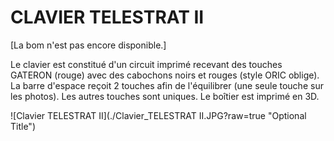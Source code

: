 # CLAVIER TELESTRAT II

[La bom n'est pas encore disponible.]

Le clavier est constitué d'un circuit imprimé recevant des touches GATERON (rouge) avec des cabochons noirs et rouges (style ORIC oblige).
La barre d'espace reçoit 2 touches afin de l'équilibrer (une seule touche sur les photos). Les autres touches sont uniques.
Le boîtier est imprimé en 3D.



![Clavier TELESTRAT II](./Clavier_TELESTRAT II.JPG?raw=true "Optional Title")

